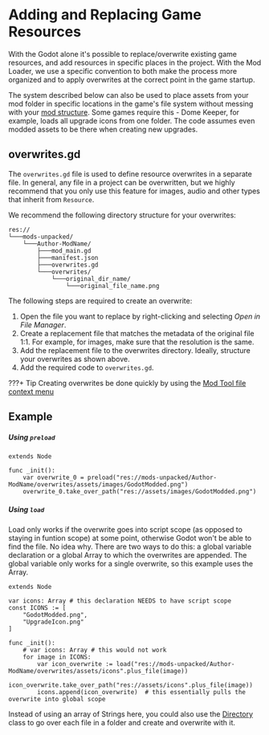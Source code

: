 # Adding and Replacing Game Resources

With the Godot alone it's possible to replace/overwrite existing game resources, and add resources in specific places in
the project. With the Mod Loader, we use a specific convention to both make the process more organized and to apply
overwrites at the correct point in the game startup.

The system described below can also be used to place assets from your mod folder in specific locations in the game's 
file system without messing with your [mod structure](mod_structure.md). Some games require this - Dome Keeper, for 
example, loads all upgrade icons from one folder. The code assumes even modded assets to be there when creating new upgrades.

## overwrites.gd
The `overwrites.gd` file is used to define resource overwrites in a separate file. In general, any file in a project 
can be overwritten, but we highly recommend that you only use this feature for images, audio and other types that 
inherit from `Resource`.

We recommend the following directory structure for your overwrites:
```
res://
└───mods-unpacked/
    └───Author-ModName/
        ├───mod_main.gd
        ├───manifest.json
        ├───overwrites.gd
        └───overwrites/
            └───original_dir_name/
                └───original_file_name.png
```

The following steps are required to create an overwrite:

1. Open the file you want to replace by right-clicking and selecting *Open in File Manager*.
2. Create a replacement file that matches the metadata of the original file 1:1. For example, for images, make sure 
   that the resolution is the same.
3. Add the replacement file to the overwrites directory. Ideally, structure your overwrites as shown above.
4. Add the required code to `overwrites.gd`.

???+ Tip
    Creating overwrites be done quickly by using the [Mod Tool file context menu](tools/mod_tool.md#file-system-context-menu)

## Example
##### Using `preload`
```gdscript
extends Node

func _init():
    var overwrite_0 = preload("res://mods-unpacked/Author-ModName/overwrites/assets/images/GodotModded.png")
    overwrite_0.take_over_path("res://assets/images/GodotModded.png")
```

##### Using `load`
Load only works if the overwrite goes into script scope (as opposed to staying in funtion scope) at some point, 
otherwise Godot won't be able to find the file. No idea why. There are two ways to do this: a global variable 
declaration or a global Array to which the overwrites are appended. The global variable only works for a single 
overwrite, so this example uses the Array.
```gdscript
extends Node

var icons: Array # this declaration NEEDS to have script scope
const ICONS := [
    "GodotModded.png",
    "UpgradeIcon.png"
]

func _init():
    # var icons: Array # this would not work
    for image in ICONS:
        var icon_overwrite := load("res://mods-unpacked/Author-ModName/overwrites/assets/icons".plus_file(image))
        icon_overwrite.take_over_path("res://assets/icons".plus_file(image))
        icons.append(icon_overwrite)  # this essentially pulls the overwrite into global scope
```
Instead of using an array of Strings here, you could also use the [Directory](https://docs.godotengine.org/en/3.5/classes/class_directory.html) class to go over each file in a 
folder and create and overwrite with it.
